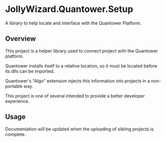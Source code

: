 # JollyWizard.Quantower.Setup
A library to help locate and interface with the Quantower Platform.

## Overview

This project is a helper library used to connect project with the Quantower platform.

Quantower installs itself to a relative location, so it must be located before its dlls can be imported.

Quantower's "Algo" extension injects this information into projects in a non-portable way.

This project is one of several intended to provide a better developer experience.

## Usage

Documentation will be updated when the uploading of sibling projects is complete.
